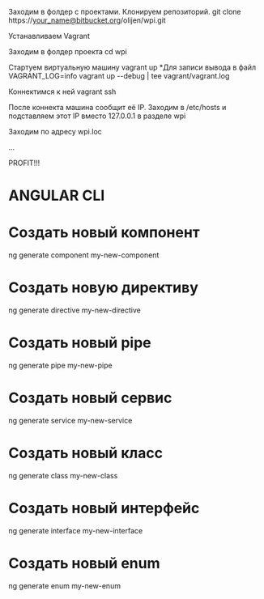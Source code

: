 Заходим в фолдер с проектами. Клонируем репозиторий.
git clone https://your_name@bitbucket.org/olijen/wpi.git

Устанавливаем Vagrant

Заходим в фолдер проекта
cd wpi

Стартуем виртуальную машину
vagrant up
*Для записи вывода в файл
VAGRANT_LOG=info vagrant up --debug  | tee vagrant/vagrant.log

Коннектимся к ней
vagrant ssh

После коннекта машина сообщит её IP. 
Заходим в /etc/hosts и подставляем этот IP вместо 127.0.0.1 в разделе wpi

Заходим по адресу wpi.loc

...

PROFIT!!!

# ANGULAR CLI

# Создать новый компонент
ng generate component my-new-component

# Создать новую директиву
ng generate directive my-new-directive

# Создать новый pipe
ng generate pipe my-new-pipe

# Создать новый сервис
ng generate service my-new-service

# Создать новый класс
ng generate class my-new-class

# Создать новый интерфейс
ng generate interface my-new-interface

# Создать новый enum
ng generate enum my-new-enum